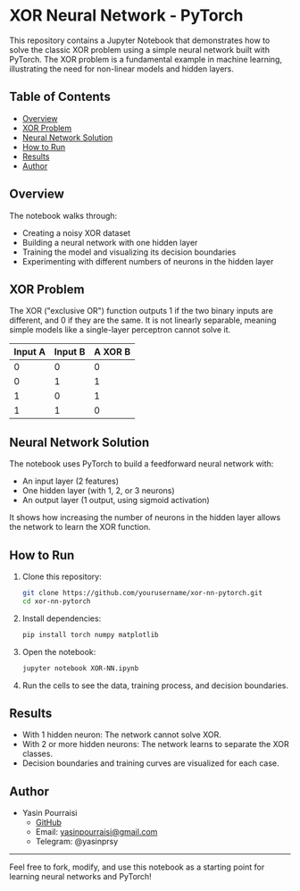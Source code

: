 # XOR Neural Network - PyTorch

This repository contains a Jupyter Notebook that demonstrates how to solve the classic XOR problem using a simple neural network built with PyTorch. The XOR problem is a fundamental example in machine learning, illustrating the need for non-linear models and hidden layers.

## Table of Contents

- [Overview](#overview)
- [XOR Problem](#xor-problem)
- [Neural Network Solution](#neural-network-solution)
- [How to Run](#how-to-run)
- [Results](#results)
- [Author](#author)

## Overview

The notebook walks through:
- Creating a noisy XOR dataset
- Building a neural network with one hidden layer
- Training the model and visualizing its decision boundaries
- Experimenting with different numbers of neurons in the hidden layer

## XOR Problem

The XOR ("exclusive OR") function outputs 1 if the two binary inputs are different, and 0 if they are the same. It is not linearly separable, meaning simple models like a single-layer perceptron cannot solve it.

| Input A | Input B | A XOR B |
| ------- | ------- | ------- |
| 0       | 0       | 0       |
| 0       | 1       | 1       |
| 1       | 0       | 1       |
| 1       | 1       | 0       |

## Neural Network Solution

The notebook uses PyTorch to build a feedforward neural network with:
- An input layer (2 features)
- One hidden layer (with 1, 2, or 3 neurons)
- An output layer (1 output, using sigmoid activation)

It shows how increasing the number of neurons in the hidden layer allows the network to learn the XOR function.

## How to Run

1. Clone this repository:
    ```sh
    git clone https://github.com/yourusername/xor-nn-pytorch.git
    cd xor-nn-pytorch
    ```
2. Install dependencies:
    ```sh
    pip install torch numpy matplotlib
    ```
3. Open the notebook:
    ```sh
    jupyter notebook XOR-NN.ipynb
    ```
4. Run the cells to see the data, training process, and decision boundaries.

## Results

- With 1 hidden neuron: The network cannot solve XOR.
- With 2 or more hidden neurons: The network learns to separate the XOR classes.
- Decision boundaries and training curves are visualized for each case.

## Author

- Yasin Pourraisi  
  - [GitHub](https://github.com/yasinpurraisi)  
  - Email: yasinpourraisi@gmail.com
  - Telegram: @yasinprsy

---

Feel free to fork, modify, and use this notebook as a starting point for learning neural networks and PyTorch!
